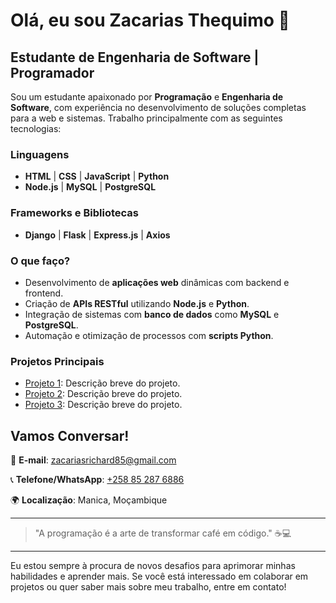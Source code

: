# Olá, eu sou Zacarias Thequimo 👋

## Estudante de Engenharia de Software | Programador

Sou um estudante apaixonado por **Programação** e **Engenharia de Software**, com experiência no desenvolvimento de soluções completas para a web e sistemas. Trabalho principalmente com as seguintes tecnologias:

### Linguagens
- **HTML** | **CSS** | **JavaScript** | **Python**
- **Node.js** | **MySQL** | **PostgreSQL**

### Frameworks e Bibliotecas
- **Django** | **Flask** | **Express.js** | **Axios**

### O que faço?
- Desenvolvimento de **aplicações web** dinâmicas com backend e frontend.
- Criação de **APIs RESTful** utilizando **Node.js** e **Python**.
- Integração de sistemas com **banco de dados** como **MySQL** e **PostgreSQL**.
- Automação e otimização de processos com **scripts Python**.

### Projetos Principais
- [Projeto 1](link_do_repositorio): Descrição breve do projeto.
- [Projeto 2](link_do_repositorio): Descrição breve do projeto.
- [Projeto 3](link_do_repositorio): Descrição breve do projeto.

## Vamos Conversar!

🔗 **E-mail**: [zacariasrichard85@gmail.com](mailto:zacariasrichard85@gmail.com)

📞 **Telefone/WhatsApp**: [+258 85 287 6886](tel:+258852876886)

🌍 **Localização**: Manica, Moçambique

---

> "A programação é a arte de transformar café em código." ☕💻

---

Eu estou sempre à procura de novos desafios para aprimorar minhas habilidades e aprender mais. Se você está interessado em colaborar em projetos ou quer saber mais sobre meu trabalho, entre em contato!
